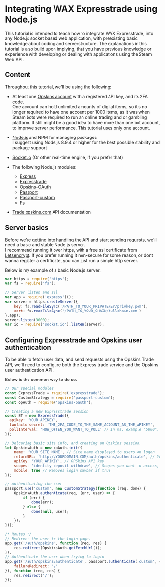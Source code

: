 # Integrating WAX Expresstrade using Node.js
This tutorial is intended to teach how to integrate WAX Expresstrade, into any Node.js socket based web application, with preexisting basic knowledge about coding and serverstructure. 
The explanations in this tutorial is also build upon implying, that you have previous knowledge or experience with developing or dealing with applications using the Steam Web API.

## Content
Throughout this tutorial, we'll be using the following:

- At least one [Opskins account](https://opskins.com/?loc=login&register) with a registered API key, and its 2FA code.  
One account can hold unlimited amounts of digital items, so it's no longer required to have one account per 1000 items, as it was when Steam bots were required to run an online trading and or gambling platform. It still might be a good idea to have more than one bot account, to improve server performance. This tutorial uses only one account.

- [Node.js](https://nodejs.org/en/) and NPM for managing packages  
I suggest using Node.js 8.9.4 or higher for the best possible stability and package support

- [Socket.io](https://socket.io/) (Or other real-time engine, if you prefer that)

- The following Node.js modules:
  - [Express](https://www.npmjs.com/package/express)
  - [Expresstrade](https://www.npmjs.com/package/expresstrade)
  - [Opskins-OAuth](https://www.npmjs.com/package/opskins-oauth)
  - [Passport](https://www.npmjs.com/package/passport) 
  - [Passport-custom](https://www.npmjs.com/package/passport-custom)
  - [Fs](https://www.npmjs.com/package/file-system)

- [Trade.opskins.com](https://github.com/OPSkins/trade-opskins-api) API documentation

## Server basics
Before we're getting into handling the API and start sending requests, we'll need a basic and stable Node.js server.  
I recommend running it over https, with a free ssl certificate from [Letsencrypt](https://letsencrypt.org/). If you prefer running it non-secure for some reason, or dont wanna register a certificate, you can just run a simple http server.

Below is my example of a basic Node.js server.
```javascript
var https = require('https');
var fs = require('fs');

// Server listen and ssl 
var app = require('express')();
var server = https.createServer({
    key: fs.readFileSync('/PATH_TO_YOUR_PRIVATEKEY/privkey.pem'),
    cert: fs.readFileSync('/PATH_TO_YOUR_CHAIN/fullchain.pem')
},app);
server.listen(3000);
var io = require('socket.io').listen(server);
```

## Configuring Expresstrade and Opskins user authentication
To be able to fetch user data, and send requests using the Opskins Trade API, we'll need to configure both the Express trade service and the Opskins user authentication API.

Below is the common way to do so.
```javascript
// Our special modules
const ExpressTrade = require('expresstrade');
const CustomStrategy = require('passport-custom');
const opAuth = require('opskins-oauth');

// Creating a new Expresstrade session
const ET = new ExpressTrade({
  apikey: 'YOUR_APIKEY',
  twofactorsecret: 'THE_2FA_CODE_TO_THE_SAME_ACCOUNT_AS_THE_APIKEY',
  pollInterval: 'HOW_OFTEN_YOU_WANT_TO_POLL' // In ms, example "5000".
});

// Delcaring basic site info, and creating an Opskins session.
let OpskinsAuth = new opAuth.init({
    name: 'YOUR_SITE_NAME', // Site name displayed to users on logon
    returnURL: 'http://YOURDOMAIN.COM/auth/opskins/authenticate', // Your return route
    apiKey: 'YOUR_APIKEY', // OPSkins API key
    scopes: 'identity deposit withdraw', // Scopes you want to access, read more at https://docs.opskins.com/public/en.html#scopes.
    mobile: true // Removes login navbar if true
});

// Authenticating the user
passport.use('custom', new CustomStrategy(function (req, done) {
    OpskinsAuth.authenticate(req, (err, user) => {
        if (err) {
            done(err);
        } else {
            done(null, user);
        }
    });
}));

/* Routes */
// Redirect the user to the login page.
app.get('/auth/opskins', function (req, res) {
	res.redirect(OpskinsAuth.getFetchUrl());
});
// Authenticate the user when trying to login
app.get('/auth/opskins/authenticate', passport.authenticate('custom', {
	failureRedirect: '/'
}), function (req, res) {
	res.redirect('/');
});
```


